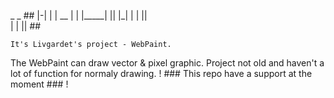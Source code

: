   _     _  ##    |-|
  |     |  __    | |
  |_____|  ||    |_|
  |     |  ||    
  |     |  ||    ##

	It's Livgardet's project - WebPaint.
The WebPaint can draw vector & pixel graphic. Project not old and haven't a lot of function for normaly drawing.
! ### This repo have a support at the moment ### !
